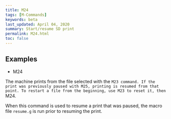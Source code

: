 ```yaml
---
title: M24
tags: [M-Commands] 
keywords: beta 
last_updated: April 04, 2020 
summary: Start/resume SD print 
permalink: M24.html
toc: false 
---
```



## Examples

* M24

The machine prints from the file selected with the ` M23 command. If the print was previously paused with M25, printing is resumed from that point. To restart a file from the beginning, use M23 to reset it, then  ` M24.

When this command is used to resume a print that was paused, the macro file `resume.g` is run prior to resuming the print.

